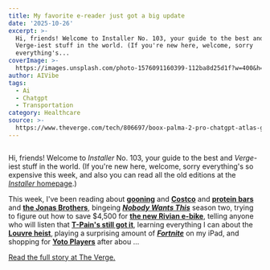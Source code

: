 ```yaml
---
title: My favorite e-reader just got a big update
date: '2025-10-26'
excerpt: >-
  Hi, friends! Welcome to Installer No. 103, your guide to the best and
  Verge-iest stuff in the world. (If you're new here, welcome, sorry
  everything's...
coverImage: >-
  https://images.unsplash.com/photo-1576091160399-112ba8d25d1f?w=400&h=200&fit=crop&auto=format
author: AIVibe
tags:
  - Ai
  - Chatgpt
  - Transportation
category: Healthcare
source: >-
  https://www.theverge.com/tech/806697/boox-palma-2-pro-chatgpt-atlas-galaxy-xr-installer
---
```


											

						
<figure>

<img alt="" data-caption="" data-portal-copyright="" data-has-syndication-rights="1" src="https://platform.theverge.com/wp-content/uploads/sites/2/2025/10/Installer-103.png?quality=90&#038;strip=all&#038;crop=0,0,100,100" />
	<figcaption>
		</figcaption>
</figure>
<p class="has-text-align-none">Hi, friends! Welcome to <em>Installer</em> No. 103, your guide to the best and <em>Verge</em>-iest stuff in the world. (If you're new here, welcome, sorry everything's so expensive this week, and also you can read all the old editions at the <a href="https://www.theverge.com/installer-newsletter"><em>Installer</em> homepage</a>.) </p>
<p class="has-text-align-none">This week, I've been reading about <a href="https://harpers.org/archive/2025/11/the-goon-squad-daniel-kolitz-porn-masturbation-loneliness/"><strong>gooning</strong></a> and <a href="https://www.newyorker.com/magazine/2025/10/27/can-the-golden-age-of-costco-last"><strong>Costco</strong></a> and <a href="https://www.menshealth.com/nutrition/a66051399/david-protein-bar-lawsuit/"><strong>protein bars</strong></a> and <a href="https://www.esquire.com/entertainment/music/a69062100/joe-nick-kevin-jonas-brothers-interview-2025/"><strong>the Jonas Brothers</strong></a>, bingeing <a href="https://www.themoviedb.org/tv/250923-nobody-wants-this?language=en-US"><strong><em>Nobody Wants This</em></strong></a><em> </em>season two, trying to figure out how to save $4,500 for <a href="https://www.theverge.com/transportation/804163/rivian-also-tm-b-ebike-specs-price"><strong>the new Rivian e-bike</strong></a>, telling anyone who will listen that <a href="https://www.youtube.com/watch?v=pEanOtChKdE"><strong>T-Pain's still got it</strong></a>, learning everything I can about the <a href="https://www.bbc.com/news/articles/cg7nrlkg0zxo"><strong>Louvre heist</strong></a>,<strong> </strong>playing a<strong> </strong>surprising amount of <a href="https://www.fortnite.com/"><strong><em>Fortnite</em></strong></a><em> </em>on my iPad, and shopping for <a href="https://us.yotoplay.com/"><strong>Yoto Players</strong></a> after abou …</p>
<p><a href="https://www.theverge.com/tech/806697/boox-palma-2-pro-chatgpt-atlas-galaxy-xr-installer">Read the full story at The Verge.</a></p>
						
									
